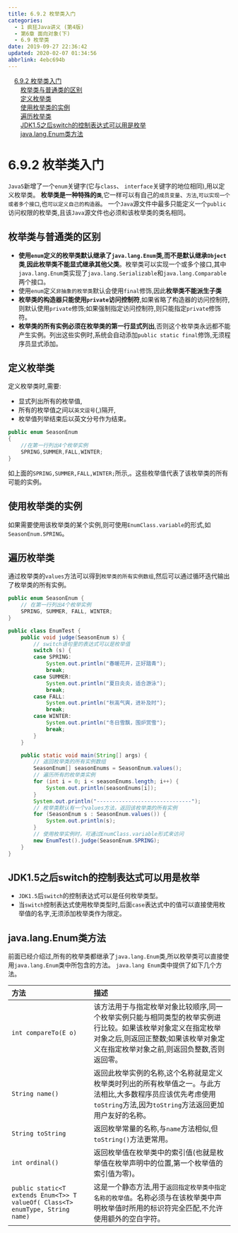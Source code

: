 ```yaml
---
title: 6.9.2 枚举类入门
categories: 
  - 1 疯狂Java讲义 (第4版)
  - 第6章 面向对象(下)
  - 6.9 枚举类
date: 2019-09-27 22:36:42
updated: 2020-02-07 01:34:56
abbrlink: 4ebc694b
---
```

<div id='my_toc'><a href="/JavaReadingNotes/4ebc694b/#6-9-2-枚举类入门" class="header_1">6.9.2 枚举类入门</a>&nbsp;<br><a href="/JavaReadingNotes/4ebc694b/#枚举类与普通类的区别" class="header_2">枚举类与普通类的区别</a>&nbsp;<br><a href="/JavaReadingNotes/4ebc694b/#定义枚举类" class="header_2">定义枚举类</a>&nbsp;<br><a href="/JavaReadingNotes/4ebc694b/#使用枚举类的实例" class="header_2">使用枚举类的实例</a>&nbsp;<br><a href="/JavaReadingNotes/4ebc694b/#遍历枚举类" class="header_2">遍历枚举类</a>&nbsp;<br><a href="/JavaReadingNotes/4ebc694b/#JDK1-5之后switch的控制表达式可以用是枚举" class="header_2">JDK1.5之后switch的控制表达式可以用是枚举</a>&nbsp;<br><a href="/JavaReadingNotes/4ebc694b/#java-lang-Enum类方法" class="header_2">java.lang.Enum类方法</a>&nbsp;<br></div>
<style>.header_1{margin-left: 1em;}.header_2{margin-left: 2em;}.header_3{margin-left: 3em;}.header_4{margin-left: 4em;}.header_5{margin-left: 5em;}.header_6{margin-left: 6em;}</style>
<!--more-->
<script>if (navigator.platform.search('arm')==-1){document.getElementById('my_toc').style.display = 'none';}var e,p = document.getElementsByTagName('p');while (p.length>0) {e = p[0];e.parentElement.removeChild(e);}</script>

<!--end-->
<!--SSTStart-->
# 6.9.2 枚举类入门 #
`Java5`新增了一个`enum`关键字(它与`class`、 `interface`关键字的地位相同),用以定义枚举类。
**枚举类是一种特殊的`类`**,它一样可以有自己的`成员变量`、`方法`,`可以实现一个或者多个接口`,也`可以定义自己的构造器`。
一个`Java`源文件中最多只能定义一个`public`访问权限的枚举类,且该`Java`源文件也必须和该枚举类的类名相同。
## 枚举类与普通类的区别 ##
- **使用`enum`定义的枚举类默认继承了`java.lang.Enum`类,而不是默认继承`Object`类**,**因此枚举类不能显式继承其他父类**。枚举类可以实现一个或多个接口,其中`java.lang.Enum`类实现了`java.lang.Serializable`和`java.lang.Comparable`两个接口。
- 使用`enum`定义`非抽象的枚举类`默认会使用`final`修饰,因此**枚举类不能派生子类**
- **枚举类的构造器只能使用`private`访问控制符**,如果省略了构造器的访问控制符,则默认使用`private`修饰;如果强制指定访问控制符,则只能指定`private`修饰符。
- **枚举类的所有实例必须在枚举类的第一行显式列出**,否则这个枚举类永远都不能产生实例。列出这些实例时,系统会自动添加`public static final`修饰,无须程序员显式添加。

## 定义枚举类 ##
定义枚举类时,需要:
- 显式列出所有的枚举值,
- 所有的枚举值之间以`英文逗号`(,)隔开,
- 枚举值列举结束后以英文分号作为结束。

```java
public enum SeasonEnum
{
    //在第一行列出4个枚举实例
    SPRING,SUMMER,FALL,WINTER;
}
```
如上面的`SPRING,SUMMER,FALL,WINTER;`所示,。这些枚举值代表了该枚举类的所有可能的实例。

## 使用枚举类的实例 ##
如果需要使用该枚举类的某个实例,则可使用`EnumClass.variable`的形式,如`SeasonEnum.SPRING`。
## 遍历枚举类 ##
通过枚举类的`values`方法可以得到`枚举类的所有实例数组`,然后可以通过循环迭代输出了枚举类的所有实例。
```java
public enum SeasonEnum {
    // 在第一行列出4个枚举实例
    SPRING, SUMMER, FALL, WINTER;
}
```
```java
public class EnumTest {
    public void judge(SeasonEnum s) {
        // switch语句里的表达式可以是枚举值
        switch (s) {
        case SPRING:
            System.out.println("春暖花开，正好踏青");
            break;
        case SUMMER:
            System.out.println("夏日炎炎，适合游泳");
            break;
        case FALL:
            System.out.println("秋高气爽，进补及时");
            break;
        case WINTER:
            System.out.println("冬日雪飘，围炉赏雪");
            break;
        }
    }

    public static void main(String[] args) {
        // 返回枚举类的所有实例数组
        SeasonEnum[] seasonEnums = SeasonEnum.values();
        // 遍历所有的枚举类实例
        for (int i = 0; i < seasonEnums.length; i++) {
            System.out.println(seasonEnums[i]);
        }
        System.out.println("------------------------------");
        // 枚举类默认有一个values方法，返回该枚举类的所有实例
        for (SeasonEnum s : SeasonEnum.values()) {
            System.out.println(s);
        }
        // 使用枚举实例时，可通过EnumClass.variable形式来访问
        new EnumTest().judge(SeasonEnum.SPRING);
    }
}
```
## JDK1.5之后switch的控制表达式可以用是枚举 ##
- `JDK1.5`后`switch`的控制表达式可以是任何枚举类型。
- 当`switch`控制表达式使用枚举类型时,后面`case`表达式中的值可以直接使用枚举值的名字,无须添加枚举类作为限定。

## java.lang.Enum类方法 ##
前面已经介绍过,所有的枚举类都继承了`java.lang.Enum`类,所以枚举类可以直接使用`java.lang.Enum`类中所包含的方法。 `java.lang Enum`类中提供了如下几个方法。

|方法|描述|
|:---|:---|
|`int compareTo(E o)`|该方法用于与指定枚举对象比较顺序,同一个枚举实例只能与相同类型的枚举实例进行比较。如果该枚举对象定义在指定枚举对象之后,则返回正整数;如果该枚举对象定义在指定枚举对象之前,则返回负整数,否则返回零。|
|`String name()`|返回此枚举实例的名称,这个名称就是定义枚举类时列出的所有枚举值之一。与此方法相比,大多数程序员应该优先考虑使用`toString`方法,因为`toString`方法返回更加用户友好的名称。|
|`String toString`|返回枚举常量的名称,与`name`方法相似,但`toString()`方法更常用。|
|`int ordinal()`|返回枚举值在枚举类中的索引值(也就是枚举值在枚举声明中的位置,第一个枚举值的索引值为零)。|
|`public static<T extends Enum<T>> T valueOf( Class<T> enumType, String name)`|这是一个静态方法,用于`返回指定枚举类中指定名称的枚举值`。名称必须与在该枚举类中声明枚举值时所用的标识符完全匹配,不允许使用额外的空白字符。|
<!--SSTStop-->

